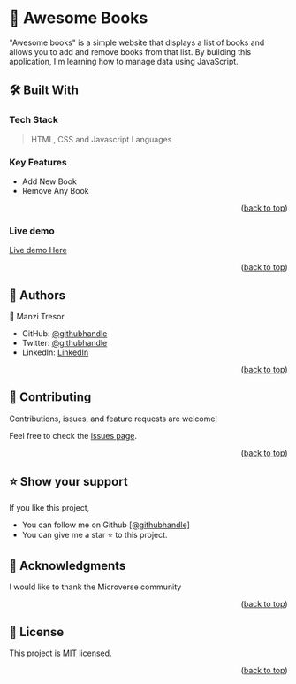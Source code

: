 
<!-- PROJECT DESCRIPTION -->

# 📖 Awesome Books <a name="about-project"></a>

 "Awesome books" is a simple website that displays a list of books and allows you to add and remove books from that list. By building this application, I'm learning how to manage data using JavaScript.

## 🛠 Built With <a name="built-with"></a>

### Tech Stack <a name="tech-stack"></a>

> HTML, CSS and Javascript Languages
<!-- Features -->

### Key Features <a name="key-features"></a>
- Add New Book 
- Remove Any Book

<p align="right">(<a href="#readme-top">back to top</a>)</p>

### Live demo <a name="live-demo"></a>
[Live demo Here](https://manzitresor.github.io/awesome_books/)

<p align="right">(<a href="#readme-top">back to top</a>)</p>

<!-- AUTHORS -->

## 👥 Authors <a name="authors"></a>

👤 Manzi Tresor

- GitHub: [@githubhandle](https://github.com/manzitresor)
- Twitter: [@githubhandle](https://twitter.com/MANZITresor3)
- LinkedIn: [LinkedIn](https://www.linkedin.com/in/manzi-tresor-783b4022a/)

<p align="right">(<a href="#readme-top">back to top</a>)</p>

<!-- CONTRIBUTING -->

## 🤝 Contributing <a name="contributing"></a>

Contributions, issues, and feature requests are welcome!

Feel free to check the [issues page](../../issues/).

<p align="right">(<a href="#readme-top">back to top</a>)</p>

<!-- SUPPORT -->

## ⭐️ Show your support <a name="support"></a>

If you like this project,
- You can follow me on Github <a href ="https://github.com/manzitresor">[@githubhandle]</a> 
- You can give me a star ⭐ to this project.

<!-- ACKNOWLEDGEMENTS -->

## 🙏 Acknowledgments <a name="acknowledgements"></a>

I would like to thank the Microverse community

<p align="right">(<a href="#readme-top">back to top</a>)</p>

<!-- LICENSE -->

## 📝 License <a name="license"></a>

This project is [MIT](./LICENSE) licensed.

<p align="right">(<a href="#readme-top">back to top</a>)</p>
